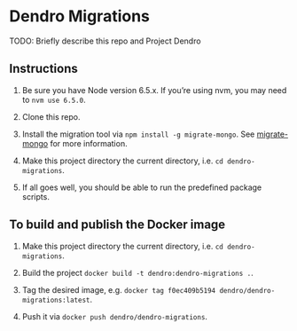 # Dendro Migrations

TODO: Briefly describe this repo and Project Dendro


## Instructions

1. Be sure you have Node version 6.5.x. If you’re using nvm, you may need to `nvm use 6.5.0`.

2. Clone this repo.

3. Install the migration tool via `npm install -g migrate-mongo`. See [migrate-mongo](https://github.com/seppevs/migrate-mongo) for more information.

4. Make this project directory the current directory, i.e. `cd dendro-migrations`.

5. If all goes well, you should be able to run the predefined package scripts.


## To build and publish the Docker image

1. Make this project directory the current directory, i.e. `cd dendro-migrations`.

2. Build the project `docker build -t dendro:dendro-migrations .`.

3. Tag the desired image, e.g. `docker tag f0ec409b5194 dendro/dendro-migrations:latest`.

4. Push it via `docker push dendro/dendro-migrations`.
